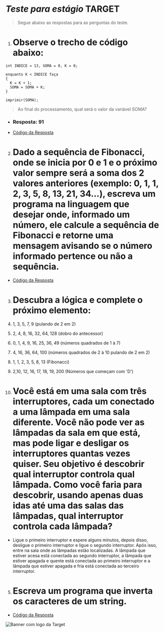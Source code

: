 # *Teste para estágio* TARGET
> Segue abaixo as respostas para as perguntas do teste.


1. # Observe o trecho de código abaixo:

```
int INDICE = 13, SOMA = 0, K = 0;

enquanto K < INDICE faça
{
  K = K + 1;
  SOMA = SOMA + K;
}

imprimir(SOMA);
```
> Ao final do processamento, qual será o valor da variável SOMA?

  * ### Resposta: 91
  * [Código da Resposta](Códigos/pergunta_1.py)


2. #  Dado a sequência de Fibonacci, onde se inicia por 0 e 1 e o próximo valor sempre será a soma dos 2 valores anteriores (exemplo: 0, 1, 1, 2, 3, 5, 8, 13, 21, 34...), escreva um programa na linguagem que desejar onde, informado um número, ele calcule a sequência de Fibonacci e retorne uma mensagem avisando se o número informado pertence ou não a sequência.

  * [Código da Resposta](Códigos/pergunta_2.py)


3. # Descubra a lógica e complete o próximo elemento:

  1. 1, 3, 5, 7, 9 (pulando de 2 em 2)
  2. 2, 4, 8, 16, 32, 64, 128 (dobro do antecessor)
  3. 0, 1, 4, 9, 16, 25, 36, 49 (números quadrados de 1 à 7)
  4. 4, 16, 36, 64, 100 (números quadrados de 2 à 10 pulando de 2 em 2)
  5. 1, 1, 2, 3, 5, 8, 13 (Fibonacci)
  6. 2,10, 12, 16, 17, 18, 19, 200 (Números que começam com 'D')


4. # Você está em uma sala com três interruptores, cada um conectado a uma lâmpada em uma sala diferente. Você não pode ver as lâmpadas da sala em que está, mas pode ligar e desligar os interruptores quantas vezes quiser. Seu objetivo é descobrir qual interruptor controla qual lâmpada. Como você faria para descobrir, usando apenas duas idas até uma das salas das lâmpadas, qual interruptor controla cada lâmpada?

  * Ligue o primeiro interruptor e espere alguns minutos, depois disso, desligue o primeiro interruptor e ligue o segundo interruptor. Após isso, entre na sala onde as lâmpadas estão localizadas. A lâmpada que estiver acesa está conectada ao segundo interruptor, a lâmpada que estiver apagada e quente está conectada ao primeiro interruptor e a lâmpada que estiver apagada e fria está conectada ao terceiro interruptor.


5. # Escreva um programa que inverta os caracteres de um string.

  * [Código da Resposta](Códigos/pergunta_5.py)

![Banner com logo da Target](https://media.licdn.com/dms/image/C4D16AQF-hE_sTR_I9w/profile-displaybackgroundimage-shrink_200_800/0/1649513853181?e=2147483647&v=beta&t=05BIw1wl2PqvAoKfdc-H_AxmM5ldhln8WNzL0i6EwjM)